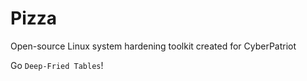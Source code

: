 # Pizza

Open-source Linux system hardening toolkit created for CyberPatriot

Go `Deep-Fried Tables`!
